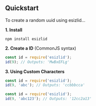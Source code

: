 ## Quickstart

To create a random uuid using esizlid...

**1. Install**

```shell
npm install esizlid
```

**2. Create a ID** (CommonJS syntax)

```javascript
const id = require('esizlid');
id(9); // Outputs: 'MwBxEFLg'
```

**3. Using Custom Characters**
```javascript
const id = require('esizlid');
id(9, 'abc'); // Outputs: 'ccbbbcca'
```

```javascript
const id = require('esizlid');
id(9, 'abc123'); // Outputs: '12cc2a13'
```